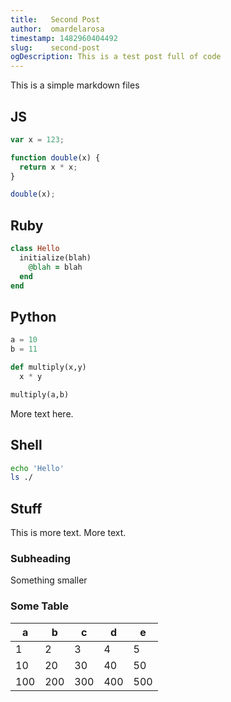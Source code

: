 ```yaml
---
title:   Second Post
author:  omardelarosa
timestamp: 1482960404492
slug:    second-post
ogDescription: This is a test post full of code
---
```


This is a simple markdown files

## JS
```javascript
var x = 123;

function double(x) {
  return x * x;
}

double(x);
```

## Ruby
```ruby
class Hello
  initialize(blah)
    @blah = blah
  end
end
```

## Python
```python
a = 10
b = 11

def multiply(x,y)
  x * y

multiply(a,b)
```

More text here.

## Shell
```bash
echo 'Hello'
ls ./
```

## Stuff

This is more text.
More text.

### Subheading
Something smaller

### Some Table

| a |  b | c  | d  | e  |
|---|---|---|---|---|
| 1  | 2  | 3  | 4  | 5  |
| 10  | 20  | 30  | 40  | 50  |
| 100  | 200  | 300  | 400  | 500  |
